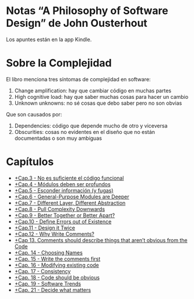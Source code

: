 # Notas “A Philosophy of Software Design” de John Ousterhout
Los apuntes están en la app Kindle.

# Sobre la Complejidad

El libro menciona tres síntomas de complejidad en software:


1. Change amplification: hay que cambiar código en muchas partes
2. High cognitive load: hay que saber muchas cosas para hacer un cambio
3. Unknown unknowns: no sé cosas que debo saber pero no son obvias

Que son causados por:

1. Dependencies: código que depende mucho de otro y viceversa
2. Obscurities: cosas no evidentes en el diseño que no están documentadas o son muy ambiguas


# Capítulos
- [+Cap.3 - No es suficiente el código funcional](https://paper.dropbox.com/doc/Cap.3-No-es-suficiente-el-codigo-funcional-nNVTZHGS0jtS3ZYm9r0fv) 
- [+Cap.4 - Módulos deben ser profundos](https://paper.dropbox.com/doc/Cap.4-Modulos-deben-ser-profundos-x5gmmXHiEj5CXzmaXfwD5) 
- [+Cap.5 - Esconder información (y fugas)](https://paper.dropbox.com/doc/Cap.5-Esconder-informacion-y-fugas-vz8QgLiRT5gcKEoHDwDqR) 
- [+Cap.6 - General-Purpose Modules are Deeper](https://paper.dropbox.com/doc/Cap.6-General-Purpose-Modules-are-Deeper-08i31LDQXk09W1tT2KcDF) 
- [+Cap.7 - Different Layer, Different Abstraction](https://paper.dropbox.com/doc/Cap.7-Different-Layer-Different-Abstraction-FGHlhJrxMAi8EbXXE97Sj) 
- [+Cap.8 - Pull Complexity Downwards](https://paper.dropbox.com/doc/Cap.8-Pull-Complexity-Downwards-PuG4o47oYQ5zIqhSx3Y48) 
- [+Cap.9 - Better Together or Better Apart?](https://paper.dropbox.com/doc/Cap.9-Better-Together-or-Better-Apart-ILc5uETHJuoiGT9iWl473) 
- [+Cap.10 - Define Errors out of Existence](https://paper.dropbox.com/doc/Cap.10-Define-Errors-out-of-Existence-K5oqFK6Yry9TVarhXO2W4) 
- [+Cap.11 - Design it Twice](https://paper.dropbox.com/doc/Cap.11-Design-it-Twice-TNn8P6k4N5Gl9kbi5u0SP) 
- [+Cap.12 - Why Write Comments?](https://paper.dropbox.com/doc/Cap.12-Why-Write-Comments-1r0RPfvKVc0lraTD2rpLI) 
- [+Cap 13. Comments should describe things that aren’t obvious from the Code](https://paper.dropbox.com/doc/Cap-13.-Comments-should-describe-things-that-arent-obvious-from-the-Code-NpsiujwXviXBFnAgwrTi1) 
- [+Cap. 14 - Choosing Names](https://paper.dropbox.com/doc/Cap.-14-Choosing-Names-ILSe78IYKyxOhN6E8QvOv) 
- [+Cap. 15 - Write the comments first](https://paper.dropbox.com/doc/Cap.-15-Write-the-comments-first-bS3XFzoTpHPmvLEYNvV9b) 
- [+Cap. 16 - Modifying existing code](https://paper.dropbox.com/doc/Cap.-16-Modifying-existing-code-HlhYcsrWrDhEQZKSRLX8e) 
- [+Cap. 17 - Consistency](https://paper.dropbox.com/doc/Cap.-17-Consistency-F3zTUto1hVEK6VNDsOUjD) 
- [+Cap. 18 - Code should be obvious](https://paper.dropbox.com/doc/Cap.-18-Code-should-be-obvious-vyXsKPypxup8acpRSPtbh) 
- [+Cap. 19 - Software Trends](https://paper.dropbox.com/doc/Cap.-19-Software-Trends-kHnuJRfkaez3OKkrH6uep) 
- [+Cap. 21 - Decide what matters](https://paper.dropbox.com/doc/Cap.-21-Decide-what-matters-FIS9Djq5UWcSG1ZKyXAzl) 

